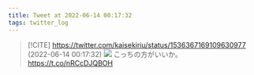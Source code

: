 ```yaml
---
title: Tweet at 2022-06-14 00:17:32
tags: twitter_log
---
```


> [!CITE] https://twitter.com/kaisekiriu/status/1536367169109630977 (2022-06-14 00:17:32)
> ![](https://twitter.com/kaisekiriu/status/1536367169109630977)
> こっちの方がいいか。
> https://t.co/nRCcDJQBOH
